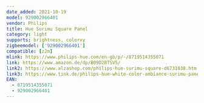 ```yaml
---
date_added: 2021-10-19
model: 929002966401
vendor: Philips
title: Hue Surimu Square Panel
category: light
supports: brightness, colorxy
zigbeemodel: ['929002966401']
compatible: [z2m]
mlink: https://www.philips-hue.com/en-gb/p/-/8719514355071
link: https://www.amazon.de/dp/B09D2BTSV5/
link2: https://www.alzashop.com/philips-hue-surimu-square-d6731038.htm
link3: https://www.tink.de/philips-hue-white-color-ambiance-surimu-panel
EAN: 
  - 8719514355071
  - 929002966401
---
```

